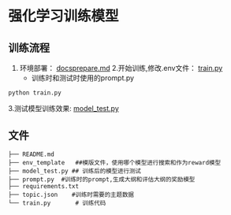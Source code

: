 # 强化学习训练模型

## 训练流程
1. 环境部署： [docs](..%2Fdocs)[prepare.md](../prepare.md)
2.开始训练,修改.env文件： [train.py](train.py)
    - 训练时和测试时使用的prompt.py
```
python train.py
```
3.测试模型训练效果: [model_test.py](model_test.py)

## 文件
```
├── README.md
├── env_template   ##模版文件，使用哪个模型进行搜索和作为reward模型
├── model_test.py ## 训练后的模型进行测试
├── prompt.py  #训练时的prompt,生成大纲和评估大纲的奖励模型
├── requirements.txt
├── topic.json    #训练时需要的主题数据
└── train.py       # 训练代码
```